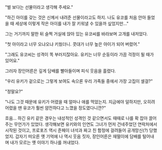 "벌 보다는 선물이라고 생각해 주세요." 

"하긴 아이를 갖는 것은 신께서 내려준 선물이라고도 하지. 나도 유코를 처음 안아 들었을 때 세상에 이렇게 작은 아이를 내가 잘 키워낼 수 있을까 싶었지만..." 

그는 거기까지 말한 뒤 슬쩍 거실에 앉아 있는 유코씨를 바라보며 고개를 내저었다. 

"첫 아이라고 너무 오냐오냐 키웠더니. 콧대가 너무 높은 아이가 되어 버렸어." 

"그래도 유코씨는 성격이 똑 부러지잖아요. 유키는 너무 순둥이라 가끔 걱정이 될 때가 있어요." 

그러자 장인어른은 깊게 담배를 빨아들이며 피식 웃음을 흘렸다. 

"우리 유키가 겉으로는 그렇게 보여도 속으론 우리 가족들 중에서 가장 고집이 셀걸?" 

"정말요?" 

"나도 그것 때문에 유키가 어렸을 때 얼마나 애를 먹었는지. 지금에야 덜하지만, 오히려 어렸을 땐 유코가 훨씬 얌전하다고 느꼈을 정도였다니깐?" 

흐음... 하긴 유키 같은 경우는 내성적인 성격인 것 같으면서도 때때로 나를 확 잡아 끌어주는 무언가가 있었다. 
생각해보면 유키와의 인연도 그녀가 먼저 건네주었던 연락처에서 시작된 것이고, 프로포즈 역시 준페이 녀석과 짜고 친 함정에 걸려들어 공개망신(?) 당했었지. 
갑자기 떠오른 옛 기억에 나 역시 웃음 짓자, 장인어른은 재떨이에 담배를 털어내며 내가 모르는 옛 이야기 하나를 꺼내었다. 